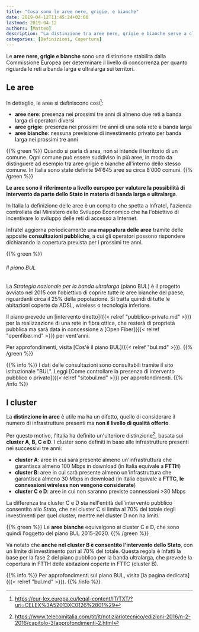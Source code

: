 ```yaml
---
title: "Cosa sono le aree nere, grigie, e bianche"
date: 2019-04-12T11:45:24+02:00
lastmod: 2019-04-12
authors: [Matteo]
description: "La distinzione tra aree nere, grigie e bianche serve a classificare il grado di investimenti per la banda larga presenti sul territorio. Ma come sono definite le aree? E cosa sono i cluster?"
categories: [Definizioni, Copertura]
---
```


Le **aree nere, grigie e bianche** sono una distinzione stabilita dalla Commissione Europea per determinare il livello di concorrenza per quanto riguarda le reti a banda larga e ultralarga sui territori.

## Le aree

In dettaglio, le aree si definiscono così[^lex]:

- **aree nere**: presenza nei prossimi tre anni di almeno due reti a banda larga di operatori diversi
- **aree grigie**: presenza nei prossimi tre anni di una sola rete a banda larga
- **aree bianche**: nessuna previsione di investimento privato per banda larga nei prossimi tre anni

{{% green %}}
Quando si parla di area, non si intende il territorio di un comune. Ogni comune può essere suddiviso in più aree, in modo da distinguere ad esempio tra aree grigie e bianche all'interno dello stesso comune. In Italia sono state definite 94˙645 aree su circa 8˙000 comuni.
{{% /green %}}

**Le aree sono il riferimento a livello europeo per valutare la possibilità di intervento da parte dello Stato in materia di banda larga e ultralarga**.

In Italia la definizione delle aree è un compito che spetta a Infratel, l'azienda controllata dal Ministero dello Sviluppo Economico che ha l'obiettivo di incentivare lo sviluppo delle reti di accesso a Internet.

Infratel aggiorna periodicamente una **mappatura delle aree** tramite delle apposite **consultazioni pubbliche**, a cui gli operatori possono rispondere dichiarando la copertura prevista per i prossimi tre anni.

{{% green %}}
###### Il piano BUL

La *Strategia nazionale per la banda ultralarga* (piano BUL) è il progetto avviato nel 2015 con l'obiettivo di coprire tutte le aree bianche del paese, riguardanti circa il 25% della popolazione. Si tratta quindi di tutte le abitazioni coperte da ADSL, wireless o tecnologia inferiore.

Il piano prevede un [intervento diretto]({{< relref "pubblico-privato.md" >}}) per la realizzazione di una rete in fibra ottica, che resterà di proprietà pubblica ma sarà data in concessione a [Open Fiber]({{< relref "openfiber.md" >}}) per vent'anni.

Per approfondimenti, visita [Cos'è il piano BUL]({{< relref "bul.md" >}}).
{{% /green %}}

{{% info %}}
I dati delle consultazioni sono consultabili tramite il sito istituzionale "BUL". Leggi [Come controllare la presenza di intervento pubblico o privato]({{< relref "sitobul.md" >}}) per approfondimenti.
{{% /info %}}

## I cluster

La **distinzione in aree** è utile ma ha un difetto, quello di considerare il numero di infrastrutture presenti ma **non il livello di qualità offerto**.

Per questo motivo, l'Italia ha definito un'ulteriore distinzione[^notiziario], basata sui **cluster A, B, C e D**. I cluster sono definiti in base alle infrastrutture presenti nei successivi tre anni:

- **cluster A**: aree in cui sarà presente almeno un'infrastruttura che garantisca almeno 100 Mbps in download (in Italia equivale a **FTTH**)
- **cluster B**: aree in cui sarà presente almeno un'infrastruttura che garantisca almeno 30 Mbps in download (in Italia equivale a **FTTC**, **le connessioni wireless non vengono considerate**)
- **cluster C e D**: aree in cui non saranno previste connessioni >30 Mbps

La differenza tra cluster C e D sta nell'entità dell'intervento pubblico consentito allo Stato, che nel cluster C si limita al 70% del totale degli investimenti per quel cluster, mentre nel cluster D non ha limiti.

{{% green %}}
Le **aree bianche** equivalgono ai cluster C e D, che sono quindi l'oggetto del piano BUL 2015-2020.
{{% /green %}}

Va notato che **anche nel cluster B è consentito l'intervento dello Stato**, con un limite di investimento pari al 70% del totale. Questa regola è infatti la base per la fase 2 del piano pubblico per la banda ultralarga, che prevede la copertura in FTTH delle abitazioni coperte in FTTC (cluster B).

{{% info %}}
Per approfondimenti sul piano BUL, visita [la pagina dedicata]({{< relref "bul.md" >}}).
{{% /info %}}

[^lex]: https://eur-lex.europa.eu/legal-content/IT/TXT/?uri=CELEX%3A52013XC0126%2801%29
[^notiziario]: https://www.telecomitalia.com/tit/it/notiziariotecnico/edizioni-2016/n-2-2016/capitolo-3/approfondimenti-2.html
